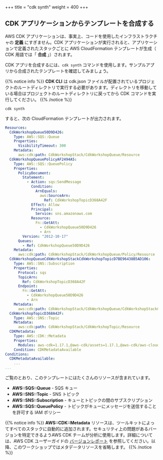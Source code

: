 +++
title = "cdk synth"
weight = 400
+++

## CDK アプリケーションからテンプレートを合成する

AWS CDK アプリケーションは、事実上、コードを使用したインフラストラクチャの __定義__ にすぎません。CDK アプリケーションが実行されると、アプリケーションで定義されたスタックごとに AWS CloudFormation テンプレートが生成（ CDK 用語では「 __合成__ 」）されます。

CDK アプリを合成するには、`cdk synth` コマンドを使用します。サンプルアプリから合成されたテンプレートを確認してみましょう。


{{% notice info %}} 
**CDK CLI** は cdk.json ファイルが配置されているプロジェクトのルートディレクトリで実行する必要があります。ディレクトリを移動している場合はプロジェクトのルートディレクトリに戻ってから CDK コマンドを実行してください。
{{% /notice %}}

```
cdk synth
```

すると、次の CloudFormation テンプレートが出力されます。

```yaml
Resources:
  CdkWorkshopQueue50D9D426:
    Type: AWS::SQS::Queue
    Properties:
      VisibilityTimeout: 300
    Metadata:
      aws:cdk:path: CdkWorkshopStack/CdkWorkshopQueue/Resource
  CdkWorkshopQueuePolicyAF2494A5:
    Type: AWS::SQS::QueuePolicy
    Properties:
      PolicyDocument:
        Statement:
          - Action: sqs:SendMessage
            Condition:
              ArnEquals:
                aws:SourceArn:
                  Ref: CdkWorkshopTopicD368A42F
            Effect: Allow
            Principal:
              Service: sns.amazonaws.com
            Resource:
              Fn::GetAtt:
                - CdkWorkshopQueue50D9D426
                - Arn
        Version: "2012-10-17"
      Queues:
        - Ref: CdkWorkshopQueue50D9D426
    Metadata:
      aws:cdk:path: CdkWorkshopStack/CdkWorkshopQueue/Policy/Resource
  CdkWorkshopQueueCdkWorkshopStackCdkWorkshopTopicD7BE96438B5AD106:
    Type: AWS::SNS::Subscription
    Properties:
      Protocol: sqs
      TopicArn:
        Ref: CdkWorkshopTopicD368A42F
      Endpoint:
        Fn::GetAtt:
          - CdkWorkshopQueue50D9D426
          - Arn
    Metadata:
      aws:cdk:path: CdkWorkshopStack/CdkWorkshopQueue/CdkWorkshopStackCdkWorkshopTopicD7BE9643/Resource
  CdkWorkshopTopicD368A42F:
    Type: AWS::SNS::Topic
    Metadata:
      aws:cdk:path: CdkWorkshopStack/CdkWorkshopTopic/Resource
  CDKMetadata:
    Type: AWS::CDK::Metadata
    Properties:
      Modules: aws-cdk=1.17.1,@aws-cdk/assets=1.17.1,@aws-cdk/aws-cloudwatch=1.17.1,@aws-cdk/aws-ec2=1.17.1,@aws-cdk/aws-events=1.17.1,@aws-cdk/aws-iam=1.17.1,@aws-cdk/aws-kms=1.17.1,@aws-cdk/aws-lambda=1.17.1,@aws-cdk/aws-logs=1.17.1,@aws-cdk/aws-s3=1.17.1,@aws-cdk/aws-s3-assets=1.17.1,@aws-cdk/aws-sns=1.17.1,@aws-cdk/aws-sns-subscriptions=1.17.1,@aws-cdk/aws-sqs=1.17.1,@aws-cdk/aws-ssm=1.17.1,@aws-cdk/core=1.17.1,@aws-cdk/cx-api=1.17.1,@aws-cdk/region-info=1.17.1,jsii-runtime=DotNet/3.0.0/.NETCoreApp,Version=v3.0/1.0.0.0
    Condition: CDKMetadataAvailable
Conditions:
  CDKMetadataAvailable:
    ...
...
```

ご覧のとおり、このテンプレートにはたくさんのリソースが含まれています。

- **AWS::SQS::Queue** - SQS キュー
- **AWS::SNS::Topic** - SNS トピック
- **AWS::SNS::Subscription** - キューとトピックの間のサブスクリプション
- **AWS::SQS::QueuePolicy** - トピックがキューにメッセージを送信することを許可する IAM ポリシー

{{% notice info %}} 
**AWS::CDK::Metadata** リソースは、ツールキットによってすべてのスタックに自動的に追加されます。セキュリティ上の問題があるバージョンを特定できるようAWS CDK チームが分析に使用します。詳細については、AWS CDK ユーザーガイドの [バージョンレポート](https://docs.aws.amazon.com/cdk/latest/guide/tools.html) を参照してください。以降、このワークショップではメタデータリソースを省略します。
{{% /notice %}}

